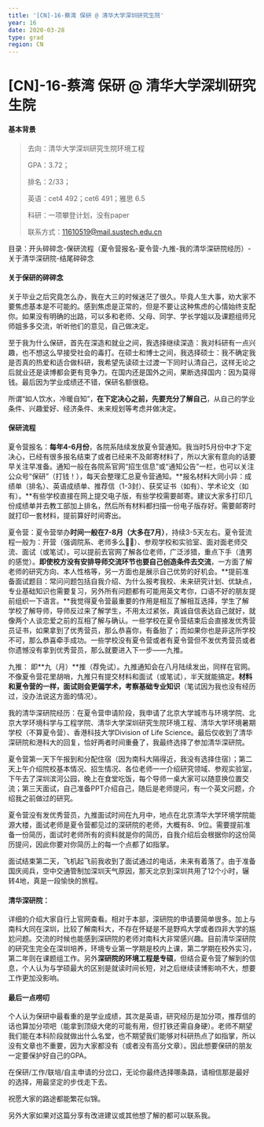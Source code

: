 ```yaml
---
title: '[CN]-16-蔡湾 保研 @ 清华大学深圳研究生院'
year: 16
date: 2020-03-28
type: grad
region: CN
---
```


# [CN]-16-蔡湾 保研 @ 清华大学深圳研究生院

#### 基本背景



> 去向：清华大学深圳研究生院环境工程
>
> GPA：3.72；
>
> 排名：2/33；
>
> 英语：cet4 492；cet6 491；雅思 6.5
>
> 科研：一项攀登计划，没有paper
>
> 联系方式：11610519@mail.sustech.edu.cn

目录：开头碎碎念-保研流程（夏令营报名-夏令营-九推-我的清华深研院经历）-关于清华深研院-结尾碎碎念

#### 关于保研的碎碎念

关于毕业之后究竟怎么办，我在大三的时候迷茫了很久。毕竟人生大事，劝大家不要焦虑基本是不可能的。感到焦虑是正常的，但是不要让这种焦虑的心情始终支配你。如果没有明确的出路，可以多和老师、父母、同学、学长学姐以及课题组师兄师姐多多交流，听听他们的意见，自己做决定。

至于我为什么保研，首先在深造和就业之间，我选择继续深造：我对科研有一点兴趣，也不想这么早接受社会的毒打。在硕士和博士之间，我选择硕士：我不确定我是否真的热爱和适合做科研，我希望先读硕士过渡一下同时认清自己，这样无论之后就业还是读博都会更有竞争力。在国内还是国外之间，果断选择国内：因为莫得钱。最后因为学业成绩还不错，保研名额很稳。

所谓“如人饮水，冷暖自知”，**在下定决心之前，先要充分了解自己**，从自己的学业条件、兴趣爱好、经济条件、未来规划等考虑并做决定。

#### 保研流程

夏令营报名：**每年4-6月份**，各院系陆续发放夏令营通知。我当时5月份中才下定决心，已经有很多报名结束了或者已经来不及邮寄材料了，所以大家有意向的话要早关注早准备。通知一般在各院系官网“招生信息”或“通知公告”一栏，也可以关注公众号“保研”（打钱！），每天会整理汇总夏令营通知。**报名材料大同小异：成绩单（排名）、英语成绩单、推荐信（1-3封）、获奖证书（如有）、学术论文（如有）。**有些学校直接在网上提交电子版，有些学校需要邮寄。建议大家多打印几份成绩单并去教工部加上排名，然后所有材料都扫描一份电子版存好。需要邮寄时就打印一套材料，提前算好时间寄出。

夏令营：夏令营举办**时间一般在7-8月（大多在7月）**，持续3-5天左右。夏令营流程一般为：开营（强调院系、老师多么🐂🍺）、参观学校和实验室、面对面老师交流、面试（或笔试）。可以提前去官网了解各位老师，广泛涉猎，重点下手（渣男的感觉）。**即使校方没有安排导师交流环节也要自己创造条件去交流**，一方面了解老师的研究方向、本人性格等，另一方面也是展示自己优势的好机会。**提前准备面试题目：常问问题包括自我介绍、为什么报考我校、未来研究计划、优缺点，专业基础知识也需要复习，另外所有问题都有可能用英文考你，口语不好的朋友提前组织一下语言。**我觉得夏令营最重要的作用是相互了解相互选择，学生了解学校了解导师，导师反过来了解学生，不用太过紧张，真诚自信表达自己就好，就像两个人谈恋爱之前的互相了解与确认。一些学校在夏令营结束后会直接发优秀营员证书，如果拿到了优秀营员，那么恭喜你，有备胎了；而如果你也是非这所学校不可，那么恭喜牵手成功。一些学校没有夏令营或者有夏令营但不发优秀营员或者你遗憾没有拿到优秀营员，那么就要进入下一步——九推。

九推： 即**九（月）**推（荐免试）。九推通知会在八月陆续发出，同样在官网。不像夏令营花里胡哨，九推只有提交材料和面试（或笔试），半天就能搞定。**材料和夏令营的一样，面试则会更偏学术，考察基础专业知识**（笔试因为我也没有经历过，没办法说这方面的情况）。

我的清华深研院经历：在夏令营申请阶段，我申请了北京大学城市与环境学院、北京大学环境科学与工程学院、清华大学深圳研究生院环境工程、清华大学环境暑期学校（不算夏令营）、香港科技大学Division of Life Science。最后仅收到了清华深研院和港科大的回复，恰好两者时间重叠了，我最终选择了参加清华深研院。

夏令营第一天下午报到和分配住宿（因为南科大隔得近，我没有选择住宿）；第二天上午介绍院校基本情况、招生情况、各位老师一一介绍研究领域、参观实验室，下午去了深圳滨河公园，晚上在食堂吃饭，每个导师一桌大家可以随意换位置交流；第三天面试，自己准备PPT介绍自己，随后是老师提问，有一个英文问题，介绍我之前做过的研究。

夏令营没有发优秀营员，九推面试时间在九月中，地点在北京清华大学环境学院能源大楼，面试老师是夏令营都见过的深研院的老师，大概有8、9位。需要提前准备一份简历，面试时老师所有的资料就是你的简历，自我介绍后会根据你的这份简历提问，因此你要对你简历上的每一个点都了如指掌。

面试结束第二天，飞机起飞前我收到了面试通过的电话，未来有着落了。由于准备国庆阅兵，空中交通管制加深圳天气原因，那天北京到深圳共用了12个小时，辗转4地，真是一段愉快的旅程。

#### 清华深研院：

详细的介绍大家自行上官网查看。相对于本部，深研院的申请要简单很多。加上与南科大同在深圳，比较了解南科大，不存在怀疑是不是野鸡大学或者四非大学的尴尬问题。交流的时候也能感到深研院的老师对南科大非常感兴趣。目前清华深研院的研究生完全在深圳培养，环境专业第一学期是校内上课，第二学期在校外实习，第二年则在课题组工作。另外**深研院的环境工程是专硕**，但结合夏令营了解到的信息，个人认为与学硕最大的区别是就读时间长短，对之后继续读博影响不大，想要工作更加没影响。

#### 最后一点唠叨

个人认为保研中最看重的是学业成绩，其次是英语，研究经历是加分项，推荐信的话也算加分项吧（能拿到顶级大佬的可能有用，但打铁还需自身硬）。老师不期望我们能在本科阶段就做出什么名堂，也不期望我们能够对科研热点了如指掌，所以没有文章也不重要，因为大家都没有（或者没有高分文章）。因此想要保研的朋友一定要保护好自己的GPA。

在保研/工作/联培/自主申请的分岔口，无论你最终选择哪条路，请相信那是最好的选择，用最坚定的步伐走下去。

祝愿大家的路途都能繁花似锦。

 

另外大家如果对这篇分享有改进建议或其他想了解的都可以联系我。
